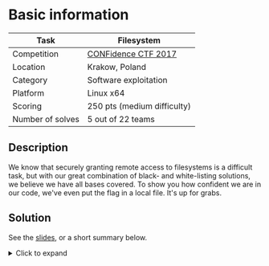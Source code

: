 # Basic information

| Task             | Filesystem                  |
|------------------|-----------------------------|
| Competition      | [CONFidence CTF 2017](https://ctftime.org/event/434)         |
| Location				 | Krakow, Poland					 		 |
| Category         | Software exploitation       |
| Platform         | Linux x64                   |
| Scoring          | 250 pts (medium difficulty) |
| Number of solves | 5 out of 22 teams           |

## Description

We know that securely granting remote access to filesystems is a difficult task, but with our great combination of black- and white-listing solutions, we believe we have all bases covered. To show you how confident we are in our code, we've even put the flag in a local file. It's up for grabs.

## Solution

See the [slides](solution/slides.pdf), or a short summary below.

<details><summary>Click to expand</summary>
<p>

The task is a x64 ELF file with all mitigations enabled (NX, PIE, RELRO etc.). It makes it possible to perform the following operations against files with arbitrary paths:
  * `read`
  * `write`
  * `lseek`

However, it is only allowed to interact with the `/dev/null` and `/dev/urandom` paths, and when a "flag" substring is detected, the program exits. Internally, the task maintains a cache of 16 file descriptors in the form of a path ---> fd associative array. Arbitrary entries can be inserted into the array as long as the corresponding file can be opened (the whitelist checking is performed after the `open` call).

When the cache becomes larger than 16 items, it is flushed: all file descriptors are closed and all entries removed. THERE IS ONE EXCEPTION: if a specific path was interacted with more times than the rest of the files cumulatively (i.e. it is a "hot path"), it is not removed from the cache, but the fd is still closed. This leads to a situation where the cache entry points into a dangling fd, which can be allocated to another file, causing a "Use-After-Close" condition (basically an UAF on file descriptors).

This can be used to link the `/dev/{null,urandom}` path to a `/proc/self/maps` fd in the cache and subsequently read the process address space layout. We can then create yet another link to `/proc/self/mem`, seek to the right position and directly overwrite the program code with our shellcode. We then get shell, list files in the current directory and read the flag from `find_the_flag_here.txt`.

For specific implementation details, see [exploit.py](solution/exploit.py).

</p>
</details>
